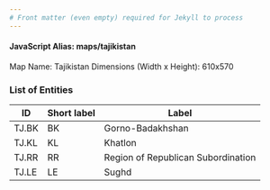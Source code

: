 ```yaml
---
# Front matter (even empty) required for Jekyll to process
---
```


#### JavaScript Alias: maps/tajikistan

Map Name: Tajikistan
Dimensions (Width x Height): 610x570





### List of Entities

ID | Short label | Label
---|---|---|
TJ.BK|BK|Gorno-Badakhshan
TJ.KL|KL|Khatlon
TJ.RR|RR|Region of Republican Subordination
TJ.LE|LE|Sughd